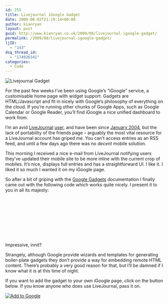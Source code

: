 ```yaml
---
id: 255
title: Livejournal iGoogle Gadget
date: 2009-08-02T21:19:14+00:00
author: kianryan
layout: post
guid: http://www.kianryan.co.uk/2009/08/livejournal-igoogle-gadget/
permalink: /2009/08/livejournal-igoogle-gadget/
ljID:
  - "143"
dsq_thread_id:
  - "174926341"
categories:
  - Code
---
```

![Livejournal Gadget](http://www.orangetentacle.co.uk/iGoogle/livejournal.png)

For the past few weeks I’ve been using Google’s “iGoogle” service, a customisable home page with widget support. Gadgets are HTML/Javascript and fit in nicely with Google’s philosophy of everything on the cloud. If you’re running other chunks of Google Apps, such as Google Calendar or Google Reader, you’ll find iGoogle a nice unified dashboard to work from.

I’m an avid [LiveJournal](http://www.livejournal.com) [user](http://pteppic.livejournal.com), and have been since [January 2004](http://pteppic.livejournal.com/2004/01/21/), but the lack of portability of the friends page – arguably the most vital resource for a LiveJournal account has griped me. You can’t access entries as an RSS feed, and until a few days ago there was no _decent_ mobile solution.

This morning I received a nice e-mail from LiveJournal notifying users they’ve updated their mobile site to be more inline with the current crop of mobiles. It’s nice, displays full entries and has a straightforward UI. I like it. I liked it so much I wanted it on my iGoogle page.

So after a bit of griping with the [Google Gadgets](http://code.google.com/apis/gadgets/devguide_landing.html) documentation I finally came out with the following code which works quite nicely. I present it to you in all its majesty:

<pre class="brush: xml; title: ; notranslate" title=""><?xml version="1.0" encoding="UTF-8" ?>
 <Module>
   <ModulePrefs title="LiveJournal Friends"
        
        scrolling="true">
        </ModulePrefs>
   <Content type="url" href="http://m.livejournal.com/read/friends/"><br />
   </Content>
 </Module>
</pre>

Impressive, innit?

Strangely, although Google provide wizards and templates for generating boiler-plate gadgets they don’t provide a way for embedding remote HTML content. There’s probably a very good reason for that, but I’ll be damned if I know what it is at this time of night.

If you want to add the gadget to your own iGoogle page, click on the button below. If you know anyone who does use LiveJournal, pass it on.

[<img src="http://buttons.googlesyndication.com/fusion/add.gif" border="0" alt="Add to Google" />](http://fusion.google.com/add?source=atgs&moduleurl=http%3A//www.orangetentacle.co.uk/iGoogle/livejournal-gadget.xml)